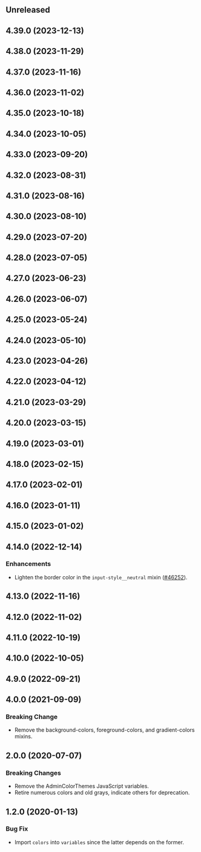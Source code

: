 <!-- Learn how to maintain this file at https://github.com/WordPress/gutenberg/tree/HEAD/packages#maintaining-changelogs. -->

## Unreleased

## 4.39.0 (2023-12-13)

## 4.38.0 (2023-11-29)

## 4.37.0 (2023-11-16)

## 4.36.0 (2023-11-02)

## 4.35.0 (2023-10-18)

## 4.34.0 (2023-10-05)

## 4.33.0 (2023-09-20)

## 4.32.0 (2023-08-31)

## 4.31.0 (2023-08-16)

## 4.30.0 (2023-08-10)

## 4.29.0 (2023-07-20)

## 4.28.0 (2023-07-05)

## 4.27.0 (2023-06-23)

## 4.26.0 (2023-06-07)

## 4.25.0 (2023-05-24)

## 4.24.0 (2023-05-10)

## 4.23.0 (2023-04-26)

## 4.22.0 (2023-04-12)

## 4.21.0 (2023-03-29)

## 4.20.0 (2023-03-15)

## 4.19.0 (2023-03-01)

## 4.18.0 (2023-02-15)

## 4.17.0 (2023-02-01)

## 4.16.0 (2023-01-11)

## 4.15.0 (2023-01-02)

## 4.14.0 (2022-12-14)

### Enhancements

-   Lighten the border color in the `input-style__neutral` mixin ([#46252](https://github.com/WordPress/gutenberg/pull/46252)).

## 4.13.0 (2022-11-16)

## 4.12.0 (2022-11-02)

## 4.11.0 (2022-10-19)

## 4.10.0 (2022-10-05)

## 4.9.0 (2022-09-21)

## 4.0.0 (2021-09-09)

### Breaking Change

-   Remove the background-colors, foreground-colors, and gradient-colors mixins.

## 2.0.0 (2020-07-07)

### Breaking Changes

-   Remove the AdminColorThemes JavaScript variables.
-   Retire numerous colors and old grays, indicate others for deprecation.

## 1.2.0 (2020-01-13)

### Bug Fix

-   Import `colors` into `variables` since the latter depends on the former.
